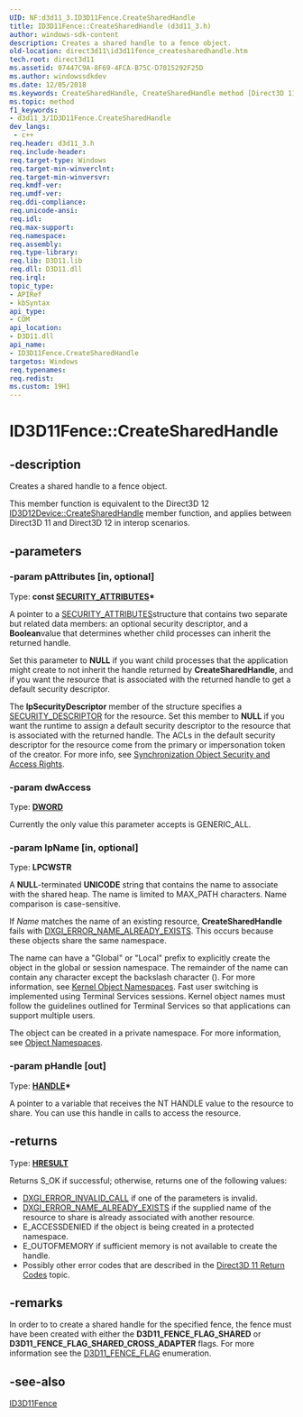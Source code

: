 ```yaml
---
UID: NF:d3d11_3.ID3D11Fence.CreateSharedHandle
title: ID3D11Fence::CreateSharedHandle (d3d11_3.h)
author: windows-sdk-content
description: Creates a shared handle to a fence object.
old-location: direct3d11\id3d11fence_createsharedhandle.htm
tech.root: direct3d11
ms.assetid: 07447C9A-8F69-4FCA-B75C-D7015292F25D
ms.author: windowssdkdev
ms.date: 12/05/2018
ms.keywords: CreateSharedHandle, CreateSharedHandle method [Direct3D 11], CreateSharedHandle method [Direct3D 11],ID3D11Fence interface, ID3D11Fence interface [Direct3D 11],CreateSharedHandle method, ID3D11Fence.CreateSharedHandle, ID3D11Fence::CreateSharedHandle, d3d11_3/ID3D11Fence::CreateSharedHandle, direct3d11.id3d11fence_createsharedhandle
ms.topic: method
f1_keywords:
- d3d11_3/ID3D11Fence.CreateSharedHandle
dev_langs:
 - c++
req.header: d3d11_3.h
req.include-header: 
req.target-type: Windows
req.target-min-winverclnt: 
req.target-min-winversvr: 
req.kmdf-ver: 
req.umdf-ver: 
req.ddi-compliance: 
req.unicode-ansi: 
req.idl: 
req.max-support: 
req.namespace: 
req.assembly: 
req.type-library: 
req.lib: D3D11.lib
req.dll: D3D11.dll
req.irql: 
topic_type:
- APIRef
- kbSyntax
api_type:
- COM
api_location:
- D3D11.dll
api_name:
- ID3D11Fence.CreateSharedHandle
targetos: Windows
req.typenames: 
req.redist: 
ms.custom: 19H1
---
```


# ID3D11Fence::CreateSharedHandle


## -description


Creates a shared handle to a fence object.
        

This member function is equivalent to the Direct3D 12 <a href="https://docs.microsoft.com/windows/desktop/api/d3d12/nf-d3d12-id3d12device-createsharedhandle">ID3D12Device::CreateSharedHandle</a> member function, and applies between Direct3D 11 and Direct3D 12 in interop scenarios.


## -parameters




### -param pAttributes [in, optional]

Type: <b>const <a href="https://docs.microsoft.com/previous-versions/windows/desktop/legacy/aa379560(v=vs.85)">SECURITY_ATTRIBUTES</a>*</b>

A pointer to a <a href="https://docs.microsoft.com/previous-versions/windows/desktop/legacy/aa379560(v=vs.85)">SECURITY_ATTRIBUTES</a>structure that contains two separate but related data members: an optional security descriptor, and a <b>Boolean</b>value that determines whether child processes can inherit the returned handle.
            

Set this parameter to <b>NULL</b> if you want child processes that the
              application might create to not  inherit  the handle returned by
              <b>CreateSharedHandle</b>, and if you want the resource that is associated with the returned handle to get a default security
              descriptor.
            

The <b>lpSecurityDescriptor</b> member of the structure specifies a
              <a href="https://docs.microsoft.com/windows/desktop/api/winnt/ns-winnt-security_descriptor">SECURITY_DESCRIPTOR</a> for the resource.
              Set this member to <b>NULL</b> if you want the runtime to assign a default security descriptor to the resource that is associated with the returned handle.
              The ACLs in the default security descriptor for the resource come from the primary or impersonation token of the creator.
              For more info, see <a href="https://docs.microsoft.com/windows/desktop/Sync/synchronization-object-security-and-access-rights">Synchronization Object Security and Access Rights</a>.
            


### -param dwAccess

Type: <b><a href="https://docs.microsoft.com/windows/desktop/WinProg/windows-data-types">DWORD</a></b>

Currently the only value this parameter accepts is GENERIC_ALL.


### -param lpName [in, optional]

Type: <b>LPCWSTR</b>

A <b>NULL</b>-terminated <b>UNICODE</b> string that contains the name to associate with the shared heap.
              The name is limited to MAX_PATH characters.
              Name comparison is case-sensitive.
            

If <i>Name</i> matches the name of an existing resource, <b>CreateSharedHandle</b> fails with <a href="https://docs.microsoft.com/windows/desktop/direct3ddxgi/dxgi-error">DXGI_ERROR_NAME_ALREADY_EXISTS</a>.
              This occurs because these objects share the same namespace.
            

The name can have a "Global\" or "Local\" prefix to explicitly create the object in the global or session namespace.
              The remainder of the name can contain any character except the backslash character (\).
              For more information, see
              <a href="https://docs.microsoft.com/windows/desktop/TermServ/kernel-object-namespaces">Kernel Object Namespaces</a>.
              Fast user switching is implemented using Terminal Services sessions.
              Kernel object names must follow the guidelines outlined for Terminal Services so that applications can support multiple users.
            

The object can be created in a private namespace.
              For more information, see <a href="https://docs.microsoft.com/windows/desktop/Sync/object-namespaces">Object Namespaces</a>.
            


### -param pHandle [out]

Type: <b><a href="https://docs.microsoft.com/windows/desktop/WinProg/windows-data-types">HANDLE</a>*</b>

A pointer to a variable that receives the NT HANDLE value to the resource to share.
            You can use this handle in calls to access the resource.
          


## -returns



Type: <b><a href="https://docs.microsoft.com/previous-versions/windows/desktop/legacy/hh437604(v=vs.85)">HRESULT</a></b>

Returns S_OK if successful; otherwise, returns one of the following values:
              

<ul>
<li><a href="https://docs.microsoft.com/windows/desktop/direct3ddxgi/dxgi-error">DXGI_ERROR_INVALID_CALL</a> if one of the parameters is invalid.
              </li>
<li><a href="https://docs.microsoft.com/windows/desktop/direct3ddxgi/dxgi-error">DXGI_ERROR_NAME_ALREADY_EXISTS</a> if the supplied name of the resource to share is already associated with another resource.
              </li>
<li>E_ACCESSDENIED if the object is being created in a protected namespace.</li>
<li>E_OUTOFMEMORY if sufficient memory is not available to create the handle.</li>
<li>Possibly other error codes that are described in the <a href="https://docs.microsoft.com/windows/desktop/direct3d11/d3d11-graphics-reference-returnvalues">Direct3D 11 Return Codes</a> topic.
              </li>
</ul>



## -remarks



In order to to create a shared handle for the specified fence, the fence must have been created with either the <b>D3D11_FENCE_FLAG_SHARED</b> or <b>D3D11_FENCE_FLAG_SHARED_CROSS_ADAPTER</b> flags. For more information see the <a href="https://docs.microsoft.com/windows/desktop/api/d3d11_3/ne-d3d11_3-d3d11_fence_flag">D3D11_FENCE_FLAG</a> enumeration.




## -see-also




<a href="https://docs.microsoft.com/windows/desktop/api/d3d11_3/nn-d3d11_3-id3d11fence">ID3D11Fence</a>
 

 


